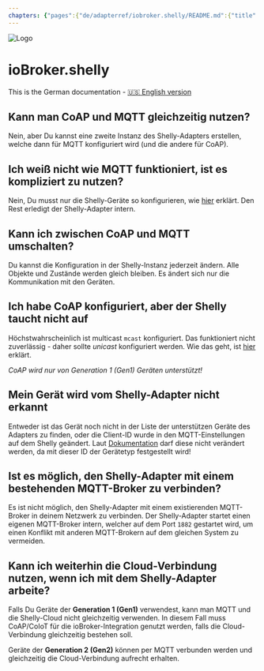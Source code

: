 ```yaml
---
chapters: {"pages":{"de/adapterref/iobroker.shelly/README.md":{"title":{"de":"ioBroker.shelly"},"content":"de/adapterref/iobroker.shelly/README.md"},"de/adapterref/iobroker.shelly/protocol-coap.md":{"title":{"de":"ioBroker.shelly"},"content":"de/adapterref/iobroker.shelly/protocol-coap.md"},"de/adapterref/iobroker.shelly/protocol-mqtt.md":{"title":{"de":"ioBroker.shelly"},"content":"de/adapterref/iobroker.shelly/protocol-mqtt.md"},"de/adapterref/iobroker.shelly/restricted-login.md":{"title":{"de":"ioBroker.shelly"},"content":"de/adapterref/iobroker.shelly/restricted-login.md"},"de/adapterref/iobroker.shelly/state-changes.md":{"title":{"de":"ioBroker.shelly"},"content":"de/adapterref/iobroker.shelly/state-changes.md"},"de/adapterref/iobroker.shelly/faq.md":{"title":{"de":"ioBroker.shelly"},"content":"de/adapterref/iobroker.shelly/faq.md"},"de/adapterref/iobroker.shelly/debug.md":{"title":{"de":"ioBroker.shelly"},"content":"de/adapterref/iobroker.shelly/debug.md"}}}
---
```

![Logo](../../admin/shelly.png)

# ioBroker.shelly

This is the German documentation - [🇺🇸 English version](../en/faq.md)

## Kann man CoAP und MQTT gleichzeitig nutzen?

Nein, aber Du kannst eine zweite Instanz des Shelly-Adapters erstellen, welche dann für MQTT konfiguriert wird (und die andere für CoAP).

## Ich weiß nicht wie MQTT funktioniert, ist es kompliziert zu nutzen?

Nein, Du musst nur die Shelly-Geräte so konfigurieren, wie [hier](protocol-mqtt.md) erklärt. Den Rest erledigt der Shelly-Adapter intern.

## Kann ich zwischen CoAP und MQTT umschalten?

Du kannst die Konfiguration in der Shelly-Instanz jederzeit ändern. Alle Objekte und Zustände werden gleich bleiben. Es ändert sich nur die Kommunikation mit den Geräten.

## Ich habe CoAP konfiguriert, aber der Shelly taucht nicht auf

Höchstwahrscheinlich ist multicast `mcast` konfiguriert. Das funktioniert nicht zuverlässig - daher sollte *unicast* konfiguriert werden. Wie das geht, ist [hier](protocol-coap.md) erklärt.

*CoAP wird nur von Generation 1 (Gen1) Geräten unterstützt!*

## Mein Gerät wird vom Shelly-Adapter nicht erkannt

Entweder ist das Gerät noch nicht in der Liste der unterstützen Geräte des Adapters zu finden, oder die Client-ID wurde in den MQTT-Einstellungen auf dem Shelly geändert. Laut [Dokumentation](protocol-mqtt.md) darf diese nicht verändert werden, da mit dieser ID der Gerätetyp festgestellt wird!

## Ist es möglich, den Shelly-Adapter mit einem bestehenden MQTT-Broker zu verbinden?

Es ist nicht möglich, den Shelly-Adapter mit einem existierenden MQTT-Broker in deinem Netzwerk zu verbinden. Der Shelly-Adapter startet einen eigenen MQTT-Broker intern, welcher auf dem Port ``1882`` gestartet wird, um einen Konflikt mit anderen MQTT-Brokern auf dem gleichen System zu vermeiden.

## Kann ich weiterhin die Cloud-Verbindung nutzen, wenn ich mit dem Shelly-Adapter arbeite?

Falls Du Geräte der **Generation 1 (Gen1)** verwendest, kann man MQTT und die Shelly-Cloud nicht gleichzeitig verwenden. In diesem Fall muss CoAP/CoIoT für die ioBroker-Integration genutzt werden, falls die Cloud-Verbindung gleichzeitig bestehen soll.

Geräte der **Generation 2 (Gen2)** können per MQTT verbunden werden und gleichzeitig die Cloud-Verbindung aufrecht erhalten.